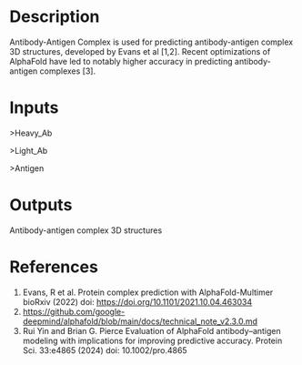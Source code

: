 # Description 

Antibody-Antigen Complex is used for predicting antibody-antigen complex 3D structures, developed by Evans et al [1,2]. Recent optimizations of AlphaFold have led to notably higher accuracy in predicting antibody-antigen complexes [3]. 

# Inputs

\>Heavy_Ab

\>Light_Ab

\>Antigen

# Outputs

Antibody-antigen complex 3D structures

# References

1. Evans, R et al. Protein complex prediction with AlphaFold-Multimer bioRxiv (2022) doi: https://doi.org/10.1101/2021.10.04.463034
2. https://github.com/google-deepmind/alphafold/blob/main/docs/technical_note_v2.3.0.md
3. Rui Yin and Brian G. Pierce Evaluation of AlphaFold antibody–antigen modeling with implications for improving predictive accuracy. Protein Sci. 33:e4865 (2024) doi: 10.1002/pro.4865
